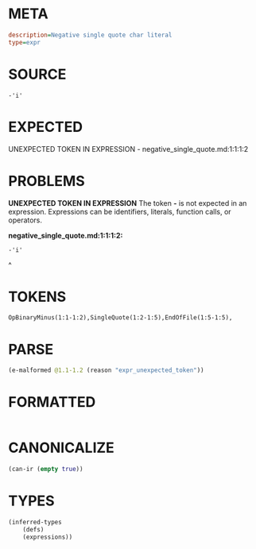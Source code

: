 # META
~~~ini
description=Negative single quote char literal
type=expr
~~~
# SOURCE
~~~roc
-'i'
~~~
# EXPECTED
UNEXPECTED TOKEN IN EXPRESSION - negative_single_quote.md:1:1:1:2
# PROBLEMS
**UNEXPECTED TOKEN IN EXPRESSION**
The token **-** is not expected in an expression.
Expressions can be identifiers, literals, function calls, or operators.

**negative_single_quote.md:1:1:1:2:**
```roc
-'i'
```
^


# TOKENS
~~~zig
OpBinaryMinus(1:1-1:2),SingleQuote(1:2-1:5),EndOfFile(1:5-1:5),
~~~
# PARSE
~~~clojure
(e-malformed @1.1-1.2 (reason "expr_unexpected_token"))
~~~
# FORMATTED
~~~roc

~~~
# CANONICALIZE
~~~clojure
(can-ir (empty true))
~~~
# TYPES
~~~clojure
(inferred-types
	(defs)
	(expressions))
~~~
